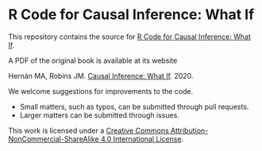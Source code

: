 # R Code for Causal Inference: What If

This repository contains the source for [R Code for Causal Inference: What If](https://behrman.github.io/ci-wi/).

A PDF of the original book is available at its website

Hernán MA, Robins JM. [Causal Inference: What If](https://www.hsph.harvard.edu/miguel-hernan/causal-inference-book/). 2020.

We welcome suggestions for improvements to the code.

* Small matters, such as typos, can be submitted through pull requests.
* Larger matters can be submitted through issues.

This work is licensed under a [Creative Commons Attribution-NonCommercial-ShareAlike 4.0 International License](https://creativecommons.org/licenses/by-nc-sa/4.0/). 
